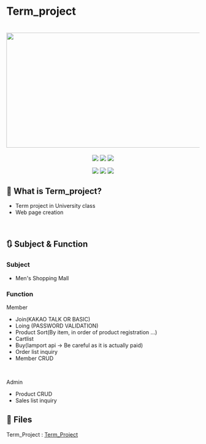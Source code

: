 # Term_project
<h1 align="center">
  <img src = "https://user-images.githubusercontent.com/81912557/146888339-1e64e901-51ce-4965-9a94-89460b835cb1.png" width="900" height="300"><br/>
</h1>
<p align="center"><img src = "https://img.shields.io/badge/Language-JAVA-black">
  <img src = "https://img.shields.io/badge/Language-JSP-yellow">
  <img src = "https://img.shields.io/badge/Language-JQUERY-green"></p>


<p align="center"><img src = "https://img.shields.io/badge/TOOL-ECLIPSE-purple">
  <img src = "https://img.shields.io/badge/TOOL-MYSQL-blue">
  <img src = "https://img.shields.io/badge/TOOL-Adobe Dreamwever-pink"></p>
  
## 🐧 What is Term_project?
- Term project in University class
- Web page creation
<br>

## 🔃 Subject & Function
### Subject
- Men's Shopping Mall

### Function
Member
- Join(KAKAO TALK OR BASIC)
- Loing (PASSWORD VALIDATION)
- Product Sort(By item, in order of product registration ...)
- Cartlist
- Buy(Iamport api -> Be careful as it is actually paid)
- Order list inquiry
- Member CRUD
<br/>

Admin
- Product CRUD
- Sales list inquiry

## 📁 Files
Term_Project : [Term_Project](https://github.com/SEUNGYEOPOH/Term_project/tree/main/TERM/Term_project)<br>
